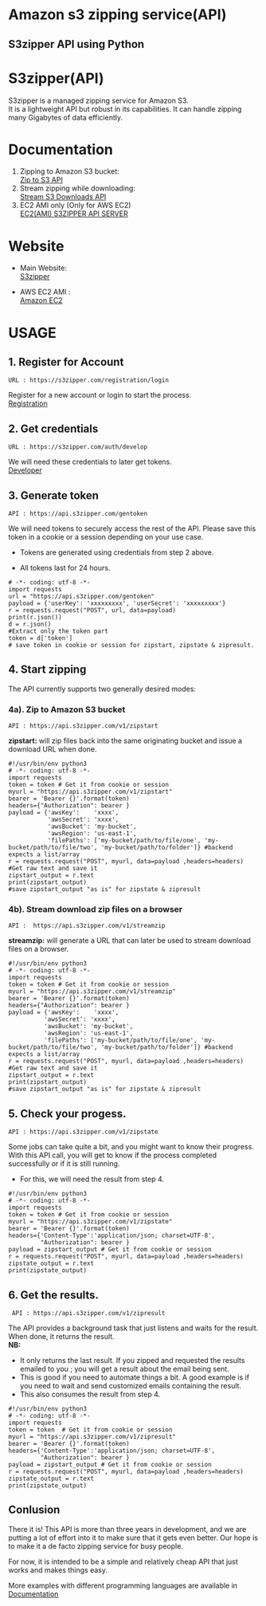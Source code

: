 # Amazon s3 zipping service(API)

## S3zipper API using Python

# S3zipper(API)
S3zipper is a managed zipping service for Amazon S3.  
It is a lightweight API but robust in its capabilities.
It can handle zipping many Gigabytes of data efficiently.

# Documentation
1. Zipping to Amazon S3 bucket:  
[Zip to S3 API](https://docs.s3zipper.com/#23fc2566-464e-bcf7-1e0d-614dd77290df)
2. Stream zipping while downloading:  
[Stream S3 Downloads API](https://docs.s3zipper.com/#1c290c02-8c67-14d7-6fee-3912dca4abbf)
3. EC2 AMI only (Only for AWS EC2)  
[EC2(AMI) S3ZIPPER API SERVER](https://docs.s3zipper.com/#bd260c71-5f11-4a05-a07b-6e489ca8cb7d)

# Website
- Main Website:  
[S3zipper](https://s3zipper.com/)

- AWS EC2 AMI :  
[Amazon EC2](https://aws.amazon.com/marketplace/pp/B0727QDVXV)

# USAGE

## 1. Register for Account
``` URL : https://s3zipper.com/registration/login ```

Register for a new account or login to start the process.  
[Registration](https://s3zipper.com/registration/login)

## 2. Get credentials
``` URL : https://s3zipper.com/auth/develop ```  

We will need these credentials to later get tokens.  
[Developer](https://s3zipper.com/auth/develop)

## 3. Generate token
```API : https://api.s3zipper.com/gentoken```  

We will need tokens to securely access the rest of the API. Please save this token in a cookie or a session depending on your use case.

- Tokens are generated using credentials from step 2 above.

- All tokens last for 24 hours.

```
# -*- coding: utf-8 -*-
import requests
url = "https://api.s3zipper.com/gentoken"
payload = {'userKey': 'xxxxxxxxx', 'userSecret': 'xxxxxxxxx'} 
r = requests.request("POST", url, data=payload)
print(r.json())
d = r.json()
#Extract only the token part
token = d['token']
# save token in cookie or session for zipstart, zipstate & zipresult.

```

## 4. Start zipping
The API currently supports two generally desired modes:  
### 4a). Zip to Amazon S3 bucket  
 ``` API : https://api.s3zipper.com/v1/zipstart  ```    

**zipstart:**  will zip files back into the same originating bucket and issue a download URL when done.

```
#!/usr/bin/env python3
# -*- coding: utf-8 -*-
import requests
token = token # Get it from cookie or session
myurl = "https://api.s3zipper.com/v1/zipstart"
bearer = 'Bearer {}'.format(token)
headers={"Authorization": bearer }
payload = {'awsKey':    'xxxx',
           'awsSecret': 'xxxx',
           'awsBucket': 'my-bucket',
           'awsRegion': 'us-east-1',
           'filePaths': ['my-bucket/path/to/file/one', 'my-bucket/path/to/file/two', 'my-bucket/path/to/folder']} #backend expects a list/array
r = requests.request("POST", myurl, data=payload ,headers=headers)
#Get raw text and save it
zipstart_output = r.text
print(zipstart_output)
#save zipstart_output "as is" for zipstate & zipresult

```

### 4b). Stream download zip files on a browser
``` API :  https://api.s3zipper.com/v1/streamzip ```

 **streamzip:**  will generate a URL that can later be used to stream download files on a browser.

 ```
#!/usr/bin/env python3
# -*- coding: utf-8 -*-
import requests
token = token # Get it from cookie or session
myurl = "https://api.s3zipper.com/v1/streamzip"
bearer = 'Bearer {}'.format(token)
headers={"Authorization": bearer }
payload = {'awsKey':    'xxxx',
           'awsSecret': 'xxxx',
           'awsBucket': 'my-bucket',
           'awsRegion': 'us-east-1',
           'filePaths': ['my-bucket/path/to/file/one', 'my-bucket/path/to/file/two', 'my-bucket/path/to/folder']} #backend expects a list/array
r = requests.request("POST", myurl, data=payload ,headers=headers)
#Get raw text and save it
zipstart_output = r.text
print(zipstart_output)
#save zipstart_output "as is" for zipstate & zipresult

 ```

## 5. Check your progess.
``` API : https://api.s3zipper.com/v1/zipstate ```

Some jobs can take quite a bit, and you might want to know their progress.  With this API call, you will get to know if the process completed successfully or if it is still running.
- For this, we will need the result from step 4.

```
#!/usr/bin/env python3
# -*- coding: utf-8 -*-
import requests
token = token # Get it from cookie or session
myurl = "https://api.s3zipper.com/v1/zipstate"
bearer = 'Bearer {}'.format(token)
headers={'Content-Type':'application/json; charset=UTF-8',
         "Authorization": bearer }
payload = zipstart_output # Get it from cookie or session
r = requests.request("POST", myurl, data=payload ,headers=headers)
zipstate_output = r.text
print(zipstate_output)

```

## 6. Get the results.  
``` API : https://api.s3zipper.com/v1/zipresult```  

The API provides a background task that just listens and waits for the result. When done, it returns the result.   
**NB:**  
- It only returns the last result. If you zipped and requested the results emailed to you ; you will get a result about the email being sent.
- This is good if you need to automate things a bit. A good example is if you need to wait and send customized emails containing the result.
- This also consumes the result from step 4.

```
#!/usr/bin/env python3
# -*- coding: utf-8 -*-
import requests
token = token  # Get it from cookie or session
myurl = "https://api.s3zipper.com/v1/zipresult"
bearer = 'Bearer {}'.format(token)
headers={'Content-Type':'application/json; charset=UTF-8',
         "Authorization": bearer }
payload = zipstart_output # Get it from cookie or session
r = requests.request("POST", myurl, data=payload ,headers=headers)
zipstate_output = r.text
print(zipstate_output)

```

## Conlusion

There it is! This API is more than three years in development, and we are putting a lot of effort into it to make sure that it gets even better. Our hope is to make it a de facto zipping service for busy people.

For now, it is intended to be a simple and relatively cheap API that just works and makes things easy.

More examples with different programming languages are available in [Documentation](https://docs.s3zipper.com/)
